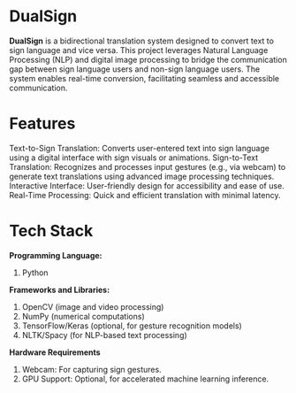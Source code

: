 # DualSign

**DualSign** is a bidirectional translation system designed to convert text to sign language and vice versa. This project leverages Natural Language Processing (NLP) and digital image processing to bridge the communication gap between sign language users and non-sign language users. The system enables real-time conversion, facilitating seamless and accessible communication.

# Features
Text-to-Sign Translation: Converts user-entered text into sign language using a digital interface with sign visuals or animations.
Sign-to-Text Translation: Recognizes and processes input gestures (e.g., via webcam) to generate text translations using advanced image processing techniques.
Interactive Interface: User-friendly design for accessibility and ease of use.
Real-Time Processing: Quick and efficient translation with minimal latency.

# Tech Stack
**Programming Language:**
1. Python

**Frameworks and Libraries:**
1. OpenCV (image and video processing)
2. NumPy (numerical computations)
3. TensorFlow/Keras (optional, for gesture recognition models)
4. NLTK/Spacy (for NLP-based text processing)

**Hardware Requirements**
1. Webcam: For capturing sign gestures.
2. GPU Support: Optional, for accelerated machine learning inference.
